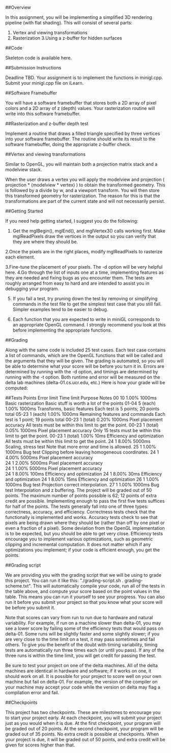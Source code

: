 ##Overview

In this assignment, you will be implementing a simplified 3D rendering pipeline (with flat shading). This will consist of several parts:

1. Vertex and viewing transformations
2. Rasterization
3.Using a z-buffer for hidden surfaces

##Code

Skeleton code is available here.

##Submission Instructions

Deadline TBD.
Your assignment is to implement the functions in minigl.cpp. Submit your minigl.cpp file on iLearn.

##Software Framebuffer

You will have a software framebuffer that stores both a 2D array of pixel colors and a 2D array of z (depth) values. Your rasterization routine will write into this software framebuffer.

##Rasterization and z-buffer depth test

Implement a routine that draws a filled triangle specified by three vertices into your software framebuffer. The routine should write its result to the software framebuffer, doing the appropriate z-buffer check.

##Vertex and viewing transformations

Similar to OpenGL, you will maintain both a projection matrix stack and a modelview stack.

When the user draws a vertex you will apply the modelview and projection ( projection * (modelview * vertex) ) to obtain the transformed geometry. This is followed by a divide by w, and a viewport transform. You will then store this transformed geometry for rasterization. The reason for this is that the transformations are part of the current state and will not necessarily persist.

##Getting Started

If you need help getting started, I suggest you do the following:

1. Get the mglBegin(), mglEnd(), and mglVertex3() calls working first. Make mglReadPixels draw the vertices in the output so you can verify that they are where they should be.

2.Once the pixels are in the right places, modify mglReadPixels to rasterize each element.

3.Fine-tune the placement of your pixels. The -d option will be very helpful here.
4.Go through the list of inputs one at a time, implementing features as they are needed and fixing bugs as you encounter them. The tests are roughly arranged from easy to hard and are intended to assist you in debugging your program.

5. If you fail a test, try pruning down the test by removing or simplifying commands in the test file to get the simplest test case that you still fail. Simpler examples tend to be easier to debug.

6. Each function that you are expected to write in miniGL corresponds to an appropriate OpenGL command. I strongly recommend you look at this before implementing the appropriate functions.

##Grading

Along with the same code is included 25 test cases. Each test case contains a list of commands, which are the OpenGL functions that will be called and the arguments that they will be given. The grading is automated, so you will be able to determine what your score will be before you turn it in. Errors are determined by running with the -d option, and timings are determined by running with the -t option. Both runtime and error will be measured on the delta lab machines (delta-01.cs.ucr.edu, etc.) Here is how your grade will be computed:

##Tests	Points	Error limit	Time limit	Purpose	Notes
00	10	1.00%	1000ms	Basic rasterization	Basic stuff is worth a lot of the points
01-04	5 (each) 1.00%	1000ms	Transforms, basic features	Each test is 5 points; 20 points total
05-23	1 (each) 1.00%	1000ms	Remaining features and commands	Each test is 1 point; 19 points total
00-23	1 (total) 0.20%	1000ms	Pixel placement accuracy	All tests must be within this limit to get the point.
00-23	1 (total) 0.05%	1000ms	Pixel placement accuracy	Only 15 tests must be within this limit to get the point.
00-23	1 (total) 1.00%	10ms	Efficiency and optimization	All tests must be within this limit to get the point.
24	1	8.00%	5000ms	Scaling, stress test	Note that more error and time is allowed.
25	1	1.00%	1000ms	Bug test	Clipping before leaving homogeneous coordinates.
24	1	4.00%	5000ms	Pixel placement accuracy	
24	1	2.00%	5000ms	Pixel placement accuracy	
24	1	1.00%	5000ms	Pixel placement accuracy	
24	1	8.00%	100ms	Efficiency and optimization	
24	1	8.00%	30ms	Efficiency and optimization	
24	1	8.00%	15ms	Efficiency and optimization	
26	1	1.00%	1000ms	Bug test	Projection correct interpolation.
27	1	1.00%	1000ms	Bug test	Interpolation and z buffering.
The project will be graded out of 50 points. The maximum number of points possible is 62; 12 points of extra credit are possible. Implementing enough to pass the first five tests suffices for half of the points. The tests generally fall into one of three types: correctness, accuracy, and efficiency. Correctness tests check that the functionally is implemented and works. Accuracy tests check to see that pixels are being drawn where they should be (rather than off by one pixel or even a fraction of a pixel). Some deviation from the OpenGL implementation is to be expected, but you should be able to get very close. Efficiency tests encourage you to implement various optimizations, such as geometric clipping and incremental computation. It does not matter which if any optimizations you implement; if your code is efficient enough, you get the points.

##Grading script

We are providing you with the grading script that we will be using to grade this project. You can run it like this: "./grading-script.sh . grading-scheme.txt". This will automatically compile your code, run all of the tests in the table above, and compute your score based on the point values in the table. This means you can run it yourself to see your progress. You can also run it before you submit your project so that you know what your score will be before you submit it.

Note that scores can vary from run to run due to hardware and natural variability. For example, if run on a machine slower than delta-01, you may see a lower score by failing some of the efficiency tests that would pass on delta-01. Some runs will be slightly faster and some slightly slower; if you are very close to the time limit on a test, it may pass sometimes and fail others. To give you the benefit of the doubt with timing variability, timing tests are automatically run three times each (or until you pass). If any of the three runs is within the time limit, you will get credit for passing the test.

Be sure to test your project on one of the delta machines. All of the delta machines are identical in hardware and software; if it works on one, it should work on all. It is possible for your project to score well on your own machine but fail on delta-01. For example, the version of the compiler on your machine may accept your code while the version on delta may flag a compilation error and fail.

##Checkpoints

This project has two checkpoints. These are milestones to encourage you to start your project early. At each checkpoint, you will submit your project just as you would when it is due. At the first checkpoint, your program will be graded out of 20 points. At the second checkpoint, your program will be graded out of 35 points. No extra credit is possible at checkpoints. When your project is due, it will be graded out of 50 points, and extra credit will be given for scores higher than that.
